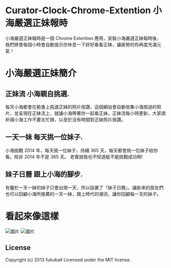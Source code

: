 # Curator-Clock-Chrome-Extention 小海嚴選正妹報時

小海嚴選正妹報時是一個 Chrome Extention 應用，安裝小海嚴選正妹報時後，我們將會每個小時會自動提示你休息一下好好看看正妹，讓疲勞的你再度充滿元氣！

# 小海嚴選正妹簡介

## 正妹流 小海親自挑選.
每天小海都會在臉書上挑選正妹的照片按讚，這個網站會自動收集小海按過的照片，並呈現在正妹流上，就讓小海帶著你一起看正妹。正妹流每小時更新，大家請祈禱小海工作不要太忙碌，以至於沒有時間對正妹照片按讚。 

## 一天一妹 每天挑一位妹子.
小海挑戰 2014 年，每天挑一位妹子，持續 365 天，每天都會挑一位妹子給你看。除非 2014 年不是 365 天。 老實說我也不知道能不能挑戰成功啊!

## 妹子日曆 跟上小海的腳步.
有鑒於一天一妹的妹子只會出現一天，所以設置了「妹子日曆」，讓新來的朋友們也可以回顧小海所推薦的一天一妹，跟上時代的潮流，讓你回顧每一天的妹子。

看起來像這樣
==============

![圖片](https://raw.github.com/fukuball/Curator-Clock-Chrome-Extention/tree/master/screenshot/screenshot1.png) 
![圖片](https://raw.github.com/fukuball/Curator-Clock-Chrome-Extention/tree/master/screenshot/screenshot2.png) 

## License
Copyright (c) 2013 fukuball
Licensed under the MIT license.